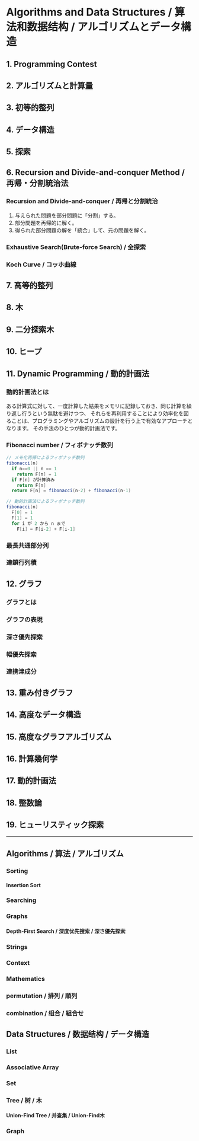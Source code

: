 # Algorithms and Data Structures / 算法和数据结构 / アルゴリズムとデータ構造

## 1. Programming Contest

## 2. アルゴリズムと計算量

## 3. 初等的整列

## 4. データ構造

## 5. 探索

## 6. Recursion and Divide-and-conquer Method / 再帰・分割統治法

### Recursion and Divide-and-conquer / 再帰と分割統治

1. 与えられた問題を部分問題に「分割」する。
1. 部分問題を再帰的に解く。
1. 得られた部分問題の解を「統合」して、元の問題を解く。

### Exhaustive Search(Brute-force Search) / 全探索

### Koch Curve / コッホ曲線

## 7. 高等的整列

## 8. 木

## 9. 二分探索木

## 10. ヒープ

## 11. Dynamic Programming / 動的計画法

### 動的計画法とは

ある計算式に対して、一度計算した結果をメモリに記録しておき、同じ計算を繰り返し行うという無駄を避けつつ、
それらを再利用することにより効率化を図ることは、プログラミングやアルゴリズムの設計を行う上で有効なアプローチとなります。
その手法のひとつが動的計画法です。

### Fibonacci number / フィボナッチ数列

```java
// メモ化再帰によるフィボナッチ数列
fibonacci(n)
  if n==0 || n == 1
    return F[n] = 1
  if F[n] が計算済み
    return F[n]
  return F[n] = fibonacci(n-2) + fibonacci(n-1)
```

```java
// 動的計画法によるフィボナッチ数列
fibonacci(n)
  F[0] = 1
  F[1] = 1
  for i が 2 から n まで
    F[i] = F[i-2] + F[i-1]
```

### 最長共通部分列

### 連鎖行列積

## 12. グラフ

### グラフとは

### グラフの表現

### 深さ優先探索

### 幅優先探索


### 連携津成分

## 13. 重み付きグラフ

## 14. 高度なデータ構造

## 15. 高度なグラフアルゴリズム

## 16. 計算幾何学

## 17. 動的計画法

## 18. 整数論

## 19. ヒューリスティック探索






-----------------------------------------------

## Algorithms / 算法 / アルゴリズム

### Sorting

#### Insertion Sort

### Searching

### Graphs

#### Depth-First Search / 深度优先搜索 / 深さ優先探索

### Strings

### Context

### Mathematics

### permutation / 排列 / 順列

### combination / 组合 / 組合せ

## Data Structures / 数据结构 / データ構造

### List

### Associative Array

### Set

### Tree / 树 / 木

#### Union-Find Tree / 并查集 / Union-Find木

### Graph

